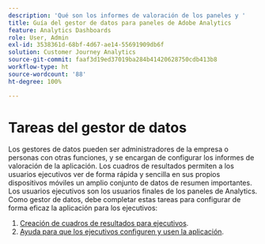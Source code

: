 ```yaml
---
description: 'Qué son los informes de valoración de los paneles y '
title: Guía del gestor de datos para paneles de Adobe Analytics
feature: Analytics Dashboards
role: User, Admin
exl-id: 3538361d-68bf-4d67-ae14-55691909db6f
solution: Customer Journey Analytics
source-git-commit: faaf3d19ed37019ba284b41420628750cdb413b8
workflow-type: ht
source-wordcount: '88'
ht-degree: 100%

---
```


# Tareas del gestor de datos

Los gestores de datos pueden ser administradores de la empresa o personas con otras funciones, y se encargan de configurar los informes de valoración de la aplicación. Los cuadros de resultados permiten a los usuarios ejecutivos ver de forma rápida y sencilla en sus propios dispositivos móviles un amplio conjunto de datos de resumen importantes. Los usuarios ejecutivos son los usuarios finales de los paneles de Analytics. Como gestor de datos, debe completar estas tareas para configurar de forma eficaz la aplicación para los ejecutivos:

1. [Creación de cuadros de resultados para ejecutivos](/help/mobile-app/create-scorecard.md).
1. [Ayuda para que los ejecutivos configuren y usen la aplicación](/help/mobile-app/set-up-execs.md).
